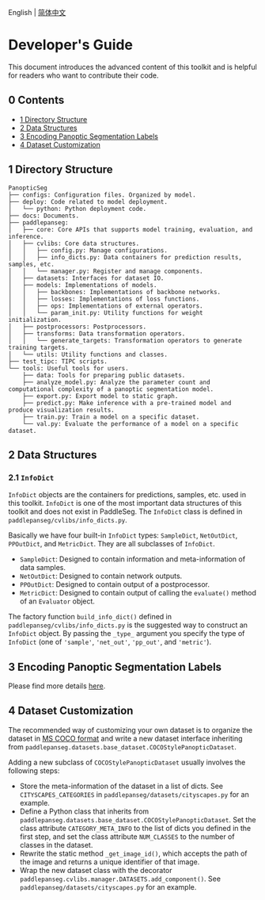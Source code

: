 English | [简体中文](dev_guide_cn.md)

# Developer's Guide

This document introduces the advanced content of this toolkit and is helpful for readers who want to contribute their code.

## 0 Contents

+ [1 Directory Structure](#1-directory-structure)
+ [2 Data Structures](#2-data-structures)
+ [3 Encoding Panoptic Segmentation Labels](#3-encoding-panoptic-segmentation-labels)
+ [4 Dataset Customization](#4-dataset-customization)

## 1 Directory Structure

```plain
PanopticSeg
├── configs: Configuration files. Organized by model.
├── deploy: Code related to model deployment.
│   └── python: Python deployment code.
├── docs: Documents.
├── paddlepanseg:
│   ├── core: Core APIs that supports model training, evaluation, and inference.
│   ├── cvlibs: Core data structures.
│   │   ├── config.py: Manage configurations.
│   │   ├── info_dicts.py: Data containers for prediction results, samples, etc.
│   │   └── manager.py: Register and manage components.
│   ├── datasets: Interfaces for dataset IO.
│   ├── models: Implementations of models.
│   │   ├── backbones: Implementations of backbone networks.
│   │   ├── losses: Implementations of loss functions.
│   │   ├── ops: Implementations of external operators.
│   │   └── param_init.py: Utility functions for weight initialization.
│   ├── postprocessors: Postprocessors.
│   ├── transforms: Data transformation operators.
│   │   └── generate_targets: Transformation operators to generate training targets.
│   └── utils: Utility functions and classes.
├── test_tipc: TIPC scripts.
└── tools: Useful tools for users.
    ├── data: Tools for preparing public datasets.
    ├── analyze_model.py: Analyze the parameter count and computational complexity of a panoptic segmentation model.
    ├── export.py: Export model to static graph.
    ├── predict.py: Make inference with a pre-trained model and produce visualization results.
    ├── train.py: Train a model on a specific dataset.
    └── val.py: Evaluate the performance of a model on a specific dataset.
```

## 2 Data Structures

### 2.1 `InfoDict`

`InfoDict` objects are the containers for predictions, samples, etc. used in this toolkit. `InfoDict` is one of the most important data structures of this toolkit and does not exist in PaddleSeg. The `InfoDict` class is defined in `paddlepanseg/cvlibs/info_dicts.py`.

Basically we have four built-in `InfoDict` types: `SampleDict`, `NetOutDict`, `PPOutDict`, and `MetricDict`. They are all subclasses of `InfoDict`.

+ `SampleDict`: Designed to contain information and meta-information of data samples.
+ `NetOutDict`: Designed to contain network outputs.
+ `PPOutDict`: Designed to contain output of a postprocessor.
+ `MetricDict`: Designed to contain output of calling the `evaluate()` method of an `Evaluator` object.

The factory function `build_info_dict()` defined in `paddlepanseg/cvlibs/info_dicts.py` is the suggested way to construct an `InfoDict` object. By passing the `_type_` argument you specify the type of `InfoDict` (one of `'sample'`, `'net_out'`, `'pp_out'`, and `'metric'`).

## 3 Encoding Panoptic Segmentation Labels

Please find more details [here](encoding_protocol_en.md).

## 4 Dataset Customization

The recommended way of customizing your own dataset is to organize the dataset in [MS COCO format](https://cocodataset.org/#home) and write a new dataset interface inheriting from `paddlepanseg.datasets.base_dataset.COCOStylePanopticDataset`.

Adding a new subclass of `COCOStylePanopticDataset` usually involves the following steps:

+ Store the meta-information of the dataset in a list of dicts. See `CITYSCAPES_CATEGORIES` in `paddlepanseg/datasets/cityscapes.py` for an example.
+ Define a Python class that inherits from `paddlepanseg.datasets.base_dataset.COCOStylePanopticDataset`. Set the class attribute `CATEGORY_META_INFO` to the list of dicts you defined in the first step, and set the class attribute `NUM_CLASSES` to the number of classes in the dataset.
+ Rewrite the static method `_get_image_id()`, which accepts the path of the image and returns a unique identifier of that image.
+ Wrap the new dataset class with the decorator `paddlepanseg.cvlibs.manager.DATASETS.add_component()`. See `paddlepanseg/datasets/cityscapes.py` for an example.